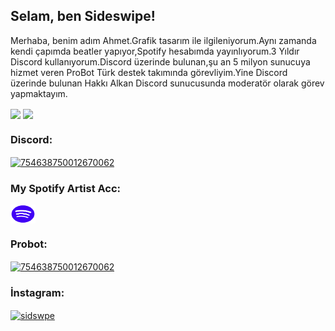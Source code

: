 <h2 align="left">Selam, ben Sideswipe!</h2>
   <p align="left">Merhaba, benim adım Ahmet.Grafik tasarım ile ilgileniyorum.Aynı zamanda kendi çapımda beatler yapıyor,Spotify hesabımda yayınlıyorum.3 Yıldır Discord kullanıyorum.Discord üzerinde bulunan,şu an 5 milyon sunucuya hizmet veren ProBot Türk destek takımında görevliyim.Yine Discord üzerinde bulunan Hakkı Alkan Discord sunucusunda moderatör olarak görev yapmaktayım.</p>
<img src="https://komarev.com/ghpvc/?username=ezrealdev-js&label=Profil%20Ansichten&color=5b9dbc&style=flat"
  <div align="center">
  <img src="https://spotify-github-profile.vercel.app/api/view?uid=lfcb8fmv080gi4qhpg5qg7mqe&cover_image=true&theme=default&bar_color=000000)](https://github.com/kittinan/spotify-github-profile"<div align="center">
 <h3 align="left">Discord:</h3>

<p align="left">

<a href="https://discord.com/users/595840152568594442/" target="blank"><img align="center" src="https://cdn.jsdelivr.net/npm/simple-icons@3.0.1/icons/discord.svg" alt="754638750012670062" height="30" width="40" /></a>

   <h3 align="left">My Spotify Artist Acc:</h3>

<p align="left">

<a href="https://sptfy.com/sideswipe/" target="blank"><img align="center" src="spotify.png" alt="754638750012670062" height="30" width="40" /></a>
</p>

<h3 align="left">Probot:</h3>

<p align="left">

<a href="https://probot.io" target="blank"><img align="center" src="logo1.jpg" alt="754638750012670062" height="30" width="40" /></a>
<h3 align="left"></h3>

<h3 align="left">İnstagram:</h3>
<p align="left">
<a href="https://instagram.com/sidswpe" target="blank"><img align="center" src="https://raw.githubusercontent.com/rahuldkjain/github-profile-readme-generator/master/src/images/icons/Social/instagram.svg" alt="sidswpe" height="30" width="40" /></a>
</p>
